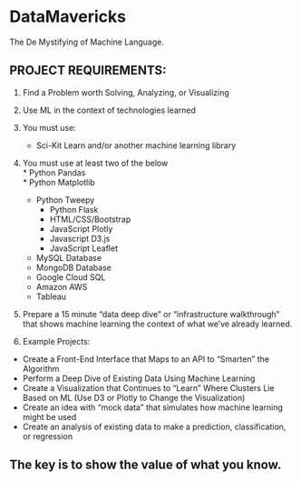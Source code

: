# DataMavericks
The De Mystifying of Machine Language.


## PROJECT REQUIREMENTS:

1. Find a Problem worth Solving, Analyzing, or Visualizing
2. Use ML in the context of technologies learned
3. You must use:    
	* Sci-Kit Learn and/or another machine learning library
4. You must use at least two of the below  
		* Python Pandas  
		* Python Matplotlib 
	  * Python Tweepy
		* Python Flask
		* HTML/CSS/Bootstrap
		* JavaScript Plotly
		* Javascript D3.js
		* JavaScript Leaflet 
	  * MySQL Database 
	  * MongoDB Database  
	  * Google Cloud SQL  
	  * Amazon AWS  
	  * Tableau

5. Prepare a 15 minute “data deep dive” or “infrastructure walkthrough” that shows machine learning the context of what we’ve already learned.
6. Example Projects:
* Create a Front-End Interface that Maps to an API to “Smarten” the Algorithm
* Perform a Deep Dive of Existing Data Using Machine Learning 
* Create a Visualization that Continues to “Learn” Where Clusters Lie Based on ML (Use D3 or Plotly to Change the Visualization)
* Create an idea with “mock data” that simulates how machine learning might be used	
* Create an analysis of existing data to make a prediction, classification, or regression
## The key is to show the value of what you know.
